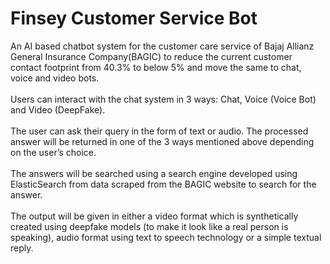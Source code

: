 # Finsey Customer Service Bot

An AI based chatbot system for the customer care service of Bajaj Allianz General Insurance Company(BAGIC) to reduce the current customer contact footprint from 40.3% to below 5% and move the same to chat, voice and video bots.
<br><br>
Users can interact with the chat system in 3 ways: Chat, Voice (Voice Bot) and Video (DeepFake).
<br/><br/>
The user can ask their query in the form of text or audio. The processed answer will be returned in one of the 3 ways mentioned above depending on the user’s choice.
<br/><br/>
The answers will be searched using a search engine developed using ElasticSearch from data scraped from the BAGIC website to search for the answer.
</br><br/>
The output will be given in either a video format which is synthetically created using deepfake models (to make it look like a real person is speaking), audio format using text to speech technology or a simple textual reply.
